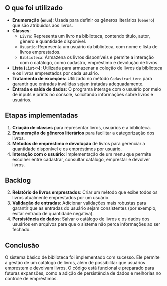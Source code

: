 ## O que foi utilizado
- **Enumeração (`enum`)**: Usada para definir os gêneros literários (`Genero`) que são atribuídos aos livros.
- **Classes**:
  - `Livro`: Representa um livro na biblioteca, contendo título, autor, gênero e quantidade disponível.
  - `Usuario`: Representa um usuário da biblioteca, com nome e lista de livros emprestados.
  - `Biblioteca`: Armazena os livros disponíveis e permite a interação com o catálogo, como cadastro, empréstimo e devolução de livros.
- **Lista (`List<>`)**: Utilizada para armazenar a coleção de livros da biblioteca e os livros emprestados por cada usuário.
- **Tratamento de exceções**: Utilizado no método `CadastrarLivro` para garantir que entradas inválidas sejam tratadas adequadamente.
- **Entrada e saída de dados**: O programa interage com o usuário por meio de inputs e prints no console, solicitando informações sobre livros e usuários.

## Etapas implementadas
1. **Criação de classes** para representar livros, usuários e a biblioteca.
2. **Enumeração de gêneros literários** para facilitar a categorização dos livros.
3. **Métodos de empréstimo e devolução** de livros para gerenciar a quantidade disponível e os empréstimos por usuário.
4. **Interação com o usuário**: Implementação de um menu que permite escolher entre cadastrar, consultar catálogo, emprestar e devolver livros.

## Backlog
2. **Relatório de livros emprestados**: Criar um método que exibe todos os livros atualmente emprestados por um usuário.
3. **Validação de entradas**: Adicionar validações mais robustas para garantir que as entradas do usuário sejam consistentes (por exemplo, evitar entrada de quantidade negativa).
4. **Persistência de dados**: Salvar o catálogo de livros e os dados dos usuários em arquivos para que o sistema não perca informações ao ser fechado.

## Conclusão
O sistema básico de biblioteca foi implementado com sucesso. Ele permite a gestão de um catálogo de livros, além de possibilitar que usuários emprestem e devolvam livros. O código está funcional e preparado para futuras expansões, como a adição de persistência de dados e melhorias no controle de empréstimos.
